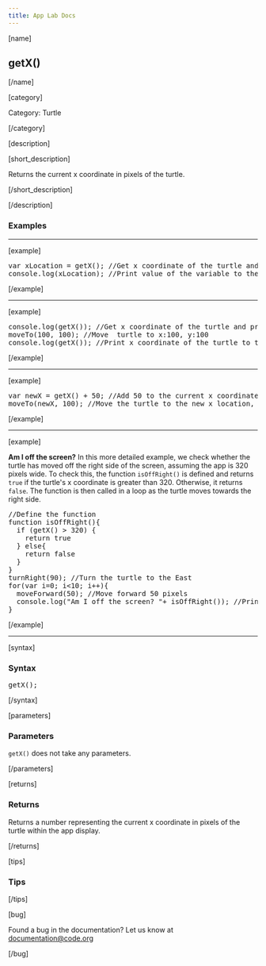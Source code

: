 ```yaml
---
title: App Lab Docs
---
```


[name]

## getX()

[/name]


[category]

Category: Turtle

[/category]

[description]

[short_description]

Returns the current x coordinate in pixels of the turtle.

[/short_description]

[/description]

### Examples
____________________________________________________

[example]

<pre>
var xLocation = getX(); //Get x coordinate of the turtle and store it in variable 'xLocation'
console.log(xLocation); //Print value of the variable to the debugging console
</pre>

[/example]

____________________________________________________

[example]

<pre>
console.log(getX()); //Get x coordinate of the turtle and print it to the debugging console
moveTo(100, 100); //Move  turtle to x:100, y:100
console.log(getX()); //Print x coordinate of the turtle to the console again. Will see 100 in the console.
</pre>

[/example]

____________________________________________________

[example]

<pre>
var newX = getX() + 50; //Add 50 to the current x coordinate of turtle and store it as 'newX'
moveTo(newX, 100); //Move the turtle to the new x location, and y:100
</pre>

[/example]

____________________________________________________

[example]

**Am I off the screen?** In this more detailed example, we check whether the turtle has moved off the right side of the screen, assuming the app is 320 pixels wide. To check this, the function `isOffRight()` is defined and returns `true` if the turtle's x coordinate is greater than 320. Otherwise, it returns `false`. The function is then called in a loop as the turtle moves towards the right side.
<pre>
//Define the function
function isOffRight(){
  if (getX() > 320) {
    return true
  } else{
    return false
  }
}  
turnRight(90); //Turn the turtle to the East
for(var i=0; i<10; i++){
  moveForward(50); //Move forward 50 pixels
  console.log("Am I off the screen? "+ isOffRight()); //Print if turtle is off right side of screen
}
</pre>

[/example]

____________________________________________________

[syntax]

### Syntax
<pre>
getX();
</pre>

[/syntax]

[parameters]

### Parameters

`getX()` does not take any parameters.

[/parameters]

[returns]

### Returns
Returns a number representing the current x coordinate in pixels of the turtle within the app display.

[/returns]

[tips]

### Tips

[/tips]

[bug]

Found a bug in the documentation? Let us know at documentation@code.org

[/bug]
